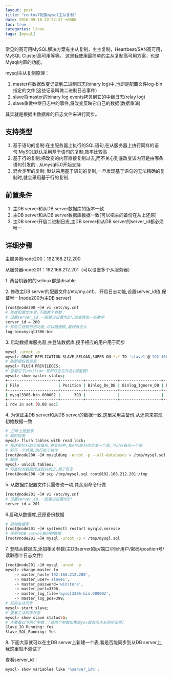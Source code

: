 ```yaml
---
layout: post
title: "centos7配置mysql主从复制"
date: 2016-09-16 22:22:22 +0800
toc: true
categories: linux
tags: [mysql]
---
```


常见的高可用MySQL解决方案有主从复制，主主复制，Heartbeat/SAN高可用，MySQL Cluster高可用等等。
这里我使用最简单的主从复制高可用方案，也是Mysql内置的功能。

mysql主从复制原理：

1. master将数据改变记录到二进制日志(binary log)中,也即是配置文件log-bin指定的文件(这些记录叫做二进制日志事件)
2. slave将master的binary log events拷贝到它的中继日志(relay log)
3. slave重做中继日志中的事件,将改变反映它自己的数据(数据重演)

其实就是根据主数据库的日志文件来进行同步。<!--more-->

## 支持类型

1. 基于语句的复制:在主服务器上执行的SQL语句,在从服务器上执行同样的语句.MySQL默认采用基于语句的复制,效率比较高
2. 基于行的复制:把改变的内容直接复制过去,而不关心到底改变该内容是由哪条语句引发的 . 从mysql5.0开始支持
3. 混合类型的复制: 默认采用基于语句的复制,一旦发现基于语句的无法精确的复制时,就会采用基于行的复制.


## 前置条件

1. 主DB server和从DB server数据库的版本一致
2. 主DB server和从DB server数据库数据一致[可以把主的备份在从上还原]
3. 主DB server开启二进制日志,主DB server和从DB server的server_id都必须唯一

## 详细步骤

主服务器node200：192.168.212.200

从服务器node201：192.168.212.201（可以设置多个从服务器）

1\. 两台机器的的selinux都是disable

2\. 修改主DB server的配置文件(/etc/my.cnf)，开启日志功能,设置server_id值,保证唯一[node200为主DB server]
``` bash
[root@node200 ~]# vi /etc/my.cnf
# 修改配置文件里,下面两个参数：
# 设置server_id,一般建议设置为IP,或者再加一些数字
server_id = 200
# 开启二进制日志功能,可以随便取,最好有含义
log-bin=mysql3306-bin
```

3\. 启动数据库服务器,并登陆数据库,授予相应的用户用于同步
``` bash
mysql -uroot -p
mysql> GRANT REPLICATION SLAVE,RELOAD,SUPER ON *.* TO 'slave1'@'192.168.212.201' IDENTIFIED BY 'winstore';
# 刷新授权表信息
mysql> FLUSH PRIVILEGES;
# 查看记下position 号和日志文件名(很重要)
mysql> show master status;
+----------------------+----------+--------------+------------------+-------------------+
| File                 | Position | Binlog_Do_DB | Binlog_Ignore_DB | Executed_Gtid_Set |
+----------------------+----------+--------------+------------------+-------------------+
| mysql3306-bin.000002 |      399 |              |                  |                   |
+----------------------+----------+--------------+------------------+-------------------+
1 row in set (0.00 sec)
```

4\. 为保证主DB server和从DB server的数据一致,这里采用主备份,从还原来实现初始数据一致
``` bash
# 主DB上面登录
# 临时锁表
mysql> flush tables with read lock;
# 我这里实行的全库备份,在实际中,我们可能只同步某一个库,可以只备份一个库
# 新开一个终端,执行如下操作
[root@node200 ~]# mysqldump -uroot -p --all-databases > /tmp/mysql.sql
# 解锁
mysql> unlock tables;
# 将备份的数据传送到从机上,用于恢复
[root@node200 ~]# scp /tmp/mysql.sql root@192.168.212.201:/tmp
```

5\. 从数据库配置文件只需修改一项,其余用命令行做
``` bash
[root@node201 ~]# vi /etc/my.cnf
# 设置server_id,一般建议设置为IP
server_id = 201
```

6\.启动从数据库,还原备份数据
``` bash
# 启动数据库
[root@node201 ~]# systemctl restart mysqld.service
# 还原主DB server备份的数据
[root@node201 ~]# mysql -uroot -p < /tmp/mysql.sql
```

7\. 登陆从数据库,添加相关参数(主DBserver的ip/端口/同步用户/密码/position号/读取哪个日志文件)
``` bash
[root@node201 ~]# mysql -uroot -p
mysql> change master to
    -> master_host='192.168.212.200',
    -> master_user='slave1',
    -> master_password='winstore',
    -> master_port=3306,
    -> master_log_file='mysql3306-bin.000002',
    -> master_log_pos=399;
# 开启主从同步
mysql> start slave;
# 查看主从同步状态
mysql> show slave status\G;
# 主要看以下两个参数：[这两个参数如果是yes就表示主从同步正常]
Slave_IO_Running: Yes
Slave_SQL_Running: Yes
```

8\. 下面大家就可以在主DB server上新建一个表,看是否能同步到从DB server上,我这里就不测试了

查看server_id：
``` bash
mysql> show variables like '%server_id%';
```
